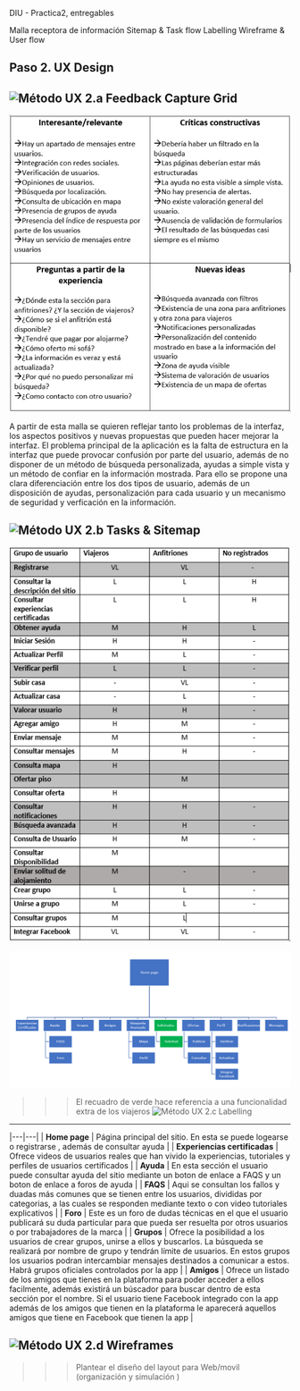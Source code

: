 DIU - Practica2, entregables

Malla receptora de información 
Sitemap & Task flow 
Labelling 
Wireframe & User flow 
## Paso 2. UX Design  


![Método UX](../img/feedback-capture-grid.png) 2.a Feedback Capture Grid
----


 ![feedback grid](https://github.com/migueg/DIU20/blob/master/P2/Feedbackgrid.PNG)
  
  
 A partir de esta malla se quieren reflejar tanto los problemas de la interfaz, los aspectos positivos 
 y nuevas propuestas que pueden hacer mejorar la interfaz. El problema principal de la aplicación es la 
 falta de estructura en la interfaz que puede provocar confusión por parte del usuario, además de no disponer
 de un método de búsqueda personalizada, ayudas a simple vista y un método de confiar en la información mostrada.
 Para ello se propone una clara diferenciación entre los dos tipos de usuario, además de un disposición de ayudas, 
 personalización para cada usuario y un mecanismo de seguridad y verficación en la información.


![Método UX](../img/Sitemap.png) 2.b Tasks & Sitemap 
-----
![usertaskmatrix](https://github.com/migueg/DIU20/blob/master/P2/UserTaskmatrix.PNG)

![sitemap](https://github.com/migueg/DIU20/blob/master/P2/sitemap.PNG)
>>>El recuadro de verde hace referencia a una funcionalidad extra de los viajeros
![Método UX](../img/labelling.png) 2.c Labelling 
----

|---|---|
| **Home page**                  | Página principal del sitio. En esta se puede logearse o registrarse , además de consultar ayuda  |
| **Experiencias certificadas**  | Ofrece videos de usuarios reales que han vivido la experiencias, tutoriales y perfiles de usuarios certificados |
| **Ayuda**  | En esta sección el usuario puede consultar ayuda del sitio mediante un boton de enlace a FAQS y un boton de enlace a foros de ayuda  |
| **FAQS**  | Aqui se consultan los fallos y duadas más comunes que se tienen entre los usuarios, divididas por categorias, a las cuales se responden mediante texto o con video tutoriales explicativos  |
| **Foro**  | Este es un foro de dudas técnicas en el que el usuario publicará su duda particular para que pueda ser resuelta por otros usuarios o por trabajadores de la marca   |
| **Grupos**  | Ofrece la posibilidad a los usuarios de crear grupos, unirse a ellos y buscarlos. La búsqueda se realizará por nombre de grupo y tendrán límite de usuarios. En estos grupos los usuarios podran intercambiar mensajes destinados a comunicar a estos. Habrá grupos oficiales controlados por la app   |
| **Amigos** |  Ofrece un listado de los amigos que tienes en la plataforma para poder acceder a ellos facilmente, además existirá un búscador para buscar dentro de esta sección por el nombre. Si el usuario tiene Facebook integrado con la app además de los amigos que tienen en la plataforma le aparecerá aquellos amigos que tiene en Facebook que tienen la app |



![Método UX](../img/Wireframes.png) 2.d Wireframes
-----

>>> Plantear el  diseño del layout para Web/movil (organización y simulación ) 

